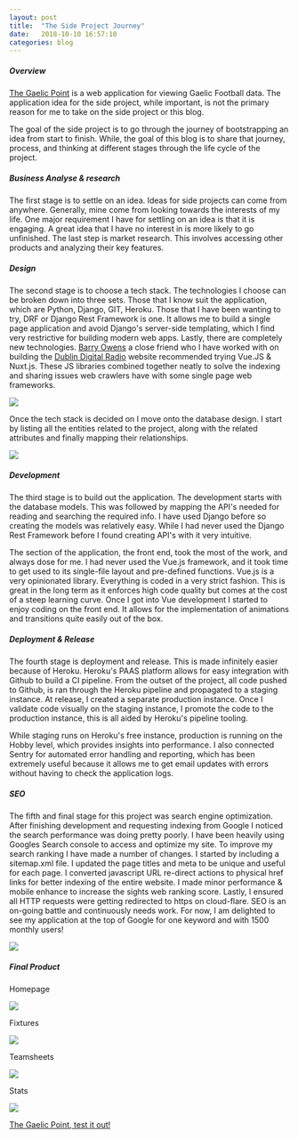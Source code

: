 ```yaml
---
layout: post
title:  "The Side Project Journey"
date:   2018-10-10 16:57:10
categories: blog
---
```


##### Overview

 [The Gaelic Point](https://www.thegaelicpoint.ie) is a web application for viewing Gaelic Football data. The application idea for the side project, while important, is not the primary reason for me to take on the side project or this blog. 

The goal of the side project is to go through the journey of bootstrapping an idea from start to finish. While, the goal of this blog is to share that journey, process, and thinking at different stages through the life cycle of the project.
 
##### Business Analyse & research 

The first stage is to settle on an idea. Ideas for side projects can come from anywhere. Generally, mine come from looking towards the interests of my life. One major requirement I have for settling on an idea is that it is engaging. A great idea that I have no interest in is more likely to go unfinished. The last step is market research. This involves accessing other products and analyzing their key features.  

##### Design

The second stage is to choose a tech stack. The technologies I choose can be broken down into three sets. Those that I know suit the application, which are Python, Django, GIT, Heroku. Those that I have been wanting to try, DRF or Django Rest Framework is one. It allows me to build a single page application and avoid Django's server-side templating, which I find very restrictive for building modern web apps. Lastly, there are completely new technologies.  [Barry Owens](http://www.barryowens.net/) a close friend who I have worked with on building the [Dublin Digital Radio](https://listen.dublindigitalradio.com/)  website recommended trying Vue.JS & Nuxt.js. These JS libraries combined together neatly to solve the indexing and sharing issues web crawlers have with some single page web frameworks.

<div class="honeycombpic-short">
<img src="https://github.com/bawn92/bawn92.github.io/blob/master/assets/img/system-arch.png?raw=true"/>
</div>


Once the tech stack is decided on I move onto the database design. I start by listing all the entities related to the project, along with the related attributes and finally mapping their relationships. 


<div class="honeycombpic-long">
<img src="https://github.com/bawn92/bawn92.github.io/blob/master/assets/img/database-design.png?raw=true"/>
</div>


##### Development

The third stage is to build out the application. The development starts with the database models. This was followed by mapping the API's needed for reading and searching the required info. I have used Django before so creating the models was relatively easy. While I had never used the Django Rest Framework before I found creating API's with it very intuitive. 

The section of the application, the front end, took the most of the work, and always dose for me. I had never used the Vue.js framework, and it took time to get used to its single-file layout and pre-defined functions. Vue.js is a very opinionated library. Everything is coded in a very strict fashion. This is great in the long term as it enforces high code quality but comes at the cost of a steep learning curve. Once I got into Vue development I started to enjoy coding on the front end. It allows for the implementation of animations and transitions quite easily out of the box.


##### Deployment & Release

The fourth stage is deployment and release. This is made infinitely easier because of Heroku. Heroku's PAAS platform allows for easy integration with Github to build a CI pipeline. From the outset of the project, all code pushed to Github, is ran through the Heroku pipeline and propagated to a staging instance. At release, I created a separate production instance. Once I validate code visually on the staging instance, I promote the code to the production instance, this is all aided by Heroku's pipeline tooling. 

While staging runs on Heroku's free instance, production is running on the Hobby level, which provides insights into performance. I also connected Sentry for automated error handling and reporting, which has been extremely useful because it allows me to get email updates with errors without having to check the application logs.

##### SEO

The fifth and final stage for this project was search engine optimization. After finishing development and requesting indexing from Google I noticed the search performance was doing pretty poorly. I have been heavily using Googles Search console to access and optimize my site. To improve my search ranking I have made a number of changes. I started by including a sitemap.xml file. I updated the page titles and meta to be unique and useful for each page. I converted javascript URL re-direct actions to physical href links for better indexing of the entire website. I made minor performance & mobile enhance to increase the sights web ranking score. Lastly, I ensured all HTTP requests were getting redirected to https on cloud-flare. SEO is an on-going battle and continuously needs work. For now, I am delighted to see my application at the top of Google for one keyword and with 1500 monthly users!

<div class="honeycombpic">
<img src="https://github.com/bawn92/bawn92.github.io/blob/master/assets/img/growth.png?raw=true"/>
</div>

##### Final Product


Homepage

<div class="honeycombpic">
<img src="https://github.com/bawn92/bawn92.github.io/blob/master/assets/img/points_homescreen.png?raw=true"/>
</div>

Fixtures

<div class="honeycombpic">
<img src="https://github.com/bawn92/bawn92.github.io/blob/master/assets/img/points_brackets.png?raw=true"/>
</div>

Teamsheets

<div class="honeycombpic">
<img src="https://github.com/bawn92/bawn92.github.io/blob/master/assets/img/points_teamsheets.png?raw=true"/>
</div>

Stats

<div class="honeycombpic">
<img src="https://github.com/bawn92/bawn92.github.io/blob/master/assets/img/points_charts.png?raw=true"/>
</div>

 [The Gaelic Point, test it out! ](https://www.thegaelicpoint.ie)




